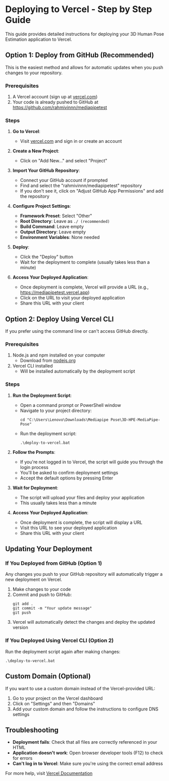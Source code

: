 # Deploying to Vercel - Step by Step Guide

This guide provides detailed instructions for deploying your 3D Human Pose Estimation application to Vercel.

## Option 1: Deploy from GitHub (Recommended)

This is the easiest method and allows for automatic updates when you push changes to your repository.

### Prerequisites

1. A Vercel account (sign up at [vercel.com](https://vercel.com))
2. Your code is already pushed to GitHub at https://github.com/rahmivinnn/mediapipetest

### Steps

1. **Go to Vercel**:
   - Visit [vercel.com](https://vercel.com) and sign in or create an account

2. **Create a New Project**:
   - Click on "Add New..." and select "Project"

3. **Import Your GitHub Repository**:
   - Connect your GitHub account if prompted
   - Find and select the "rahmivinnn/mediapipetest" repository
   - If you don't see it, click on "Adjust GitHub App Permissions" and add the repository

4. **Configure Project Settings**:
   - **Framework Preset**: Select "Other"
   - **Root Directory**: Leave as `./ (recommended)`
   - **Build Command**: Leave empty
   - **Output Directory**: Leave empty
   - **Environment Variables**: None needed

5. **Deploy**:
   - Click the "Deploy" button
   - Wait for the deployment to complete (usually takes less than a minute)

6. **Access Your Deployed Application**:
   - Once deployment is complete, Vercel will provide a URL (e.g., https://mediapipetest.vercel.app)
   - Click on the URL to visit your deployed application
   - Share this URL with your client

## Option 2: Deploy Using Vercel CLI

If you prefer using the command line or can't access GitHub directly.

### Prerequisites

1. Node.js and npm installed on your computer
   - Download from [nodejs.org](https://nodejs.org/)
2. Vercel CLI installed
   - Will be installed automatically by the deployment script

### Steps

1. **Run the Deployment Script**:
   - Open a command prompt or PowerShell window
   - Navigate to your project directory:
     ```
     cd "C:\Users\Lenovo\Downloads\Mediapipe Pose\3D-HPE-MediaPipe-Pose"
     ```
   - Run the deployment script:
     ```
     .\deploy-to-vercel.bat
     ```

2. **Follow the Prompts**:
   - If you're not logged in to Vercel, the script will guide you through the login process
   - You'll be asked to confirm deployment settings
   - Accept the default options by pressing Enter

3. **Wait for Deployment**:
   - The script will upload your files and deploy your application
   - This usually takes less than a minute

4. **Access Your Deployed Application**:
   - Once deployment is complete, the script will display a URL
   - Visit this URL to see your deployed application
   - Share this URL with your client

## Updating Your Deployment

### If You Deployed from GitHub (Option 1)

Any changes you push to your GitHub repository will automatically trigger a new deployment on Vercel.

1. Make changes to your code
2. Commit and push to GitHub:
   ```
   git add .
   git commit -m "Your update message"
   git push
   ```
3. Vercel will automatically detect the changes and deploy the updated version

### If You Deployed Using Vercel CLI (Option 2)

Run the deployment script again after making changes:

```
.\deploy-to-vercel.bat
```

## Custom Domain (Optional)

If you want to use a custom domain instead of the Vercel-provided URL:

1. Go to your project on the Vercel dashboard
2. Click on "Settings" and then "Domains"
3. Add your custom domain and follow the instructions to configure DNS settings

## Troubleshooting

- **Deployment fails**: Check that all files are correctly referenced in your HTML
- **Application doesn't work**: Open browser developer tools (F12) to check for errors
- **Can't log in to Vercel**: Make sure you're using the correct email address

For more help, visit [Vercel Documentation](https://vercel.com/docs)
